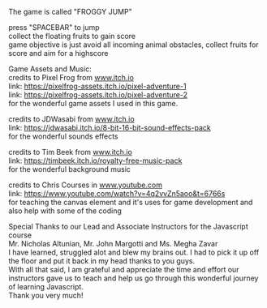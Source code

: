 
The game is called "FROGGY JUMP" <br>

press "SPACEBAR" to jump <br>
collect the floating fruits to gain score <br>
game objective is just avoid all incoming animal obstacles, collect fruits for score and aim for a highscore <br>


Game Assets and Music:<br>
credits to Pixel Frog from www.itch.io <br>
link: https://pixelfrog-assets.itch.io/pixel-adventure-1 <br>
link: https://pixelfrog-assets.itch.io/pixel-adventure-2 <br>
for the wonderful game assets I used in this game.<br>

credits to JDWasabi from www.itch.io <br>
link: https://jdwasabi.itch.io/8-bit-16-bit-sound-effects-pack <br>
for the wonderful sounds effects <br>

credits to Tim Beek from www.itch.io <br>
link: https://timbeek.itch.io/royalty-free-music-pack <br>
for the wonderful background music <br>

credits to Chris Courses in www.youtube.com <br>
link: https://www.youtube.com/watch?v=4q2vvZn5aoo&t=6766s <br>
for teaching the canvas element and it's uses for game development and also help with some of the coding <br>


Special Thanks to our Lead and Associate Instructors for the Javascript course <br>
Mr. Nicholas Altunian, Mr. John Margotti and Ms. Megha Zavar <br>
I have learned, struggled alot and blew my brains out. I had to pick it up off the floor and put it back in my head thanks to you guys. <br>
With all that said, I am grateful and appreciate the time and effort our instructors gave us to teach and help us go through this wonderful journey of learning Javascript. <br>
Thank you very much! <br>